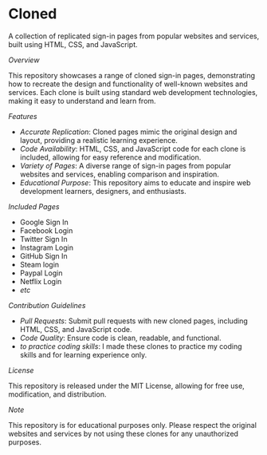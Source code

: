 
# Cloned
A collection of replicated sign-in pages from popular websites and services, built using HTML, CSS, and JavaScript.


*Overview*

This repository showcases a range of cloned sign-in pages, demonstrating how to recreate the design and functionality of well-known websites and services. Each clone is built using standard web development technologies, making it easy to understand and learn from.

*Features*

- *Accurate Replication*: Cloned pages mimic the original design and layout, providing a realistic learning experience.
- *Code Availability*: HTML, CSS, and JavaScript code for each clone is included, allowing for easy reference and modification.
- *Variety of Pages*: A diverse range of sign-in pages from popular websites and services, enabling comparison and inspiration.
- *Educational Purpose*: This repository aims to educate and inspire web development learners, designers, and enthusiasts.

*Included Pages*

- Google Sign In
- Facebook Login
- Twitter Sign In
- Instagram Login
- GitHub Sign In
- Steam login
- Paypal Login
- Netflix Login
- _etc_

*Contribution Guidelines*

- *Pull Requests*: Submit pull requests with new cloned pages, including HTML, CSS, and JavaScript code.
- *Code Quality*: Ensure code is clean, readable, and functional.
- *to practice coding skills*: I made these clones to practice my coding skills and for learning experience only.

*License*

This repository is released under the MIT License, allowing for free use, modification, and distribution.

*Note*

This repository is for educational purposes only. Please respect the original websites and services by not using these clones for any unauthorized purposes.

